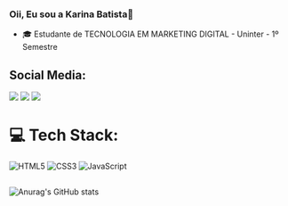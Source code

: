 ### Oii, Eu sou a Karina Batista👋
  
- 🎓 Estudante de TECNOLOGIA EM MARKETING DIGITAL - Uninter - 1º Semestre


## Social Media:
<a href = "mailto:karina.bst4@gmail.com"><img src="https://img.shields.io/badge/-Gmail-%23333?style=for-the-badge&logo=gmail&logoColor=white" target="_blank"></a>
 <a href=https://www.linkedin.com/in/karina-batista-840455281/ target="_blank"><img src="https://img.shields.io/badge/-LinkedIn-%230077B5?style=for-the-badge&logo=linkedin&logoColor=white" target="_blank"></a>
  <a href="https://instagram.com/karinabst4?igshid=ZDc4ODBmNjlmNQ==" target="_blank"><img src="https://img.shields.io/badge/-Instagram-%23E4405F?style=for-the-badge&logo=instagram&logoColor=white" target="_blank"></a>
##
# 💻 Tech Stack:
![HTML5](https://img.shields.io/badge/html5-%23E34F26.svg?style=flat&logo=html5&logoColor=white) ![CSS3](https://img.shields.io/badge/css3-%231572B6.svg?style=flat&logo=css3&logoColor=white) ![JavaScript](https://img.shields.io/badge/javascript-3670A0?style=flat&logo=python&logoColor=ffdd54)
##
![Anurag's GitHub stats](https://github-readme-stats.vercel.app/api?username=karinabst&theme=dracula&show_icons=true)

